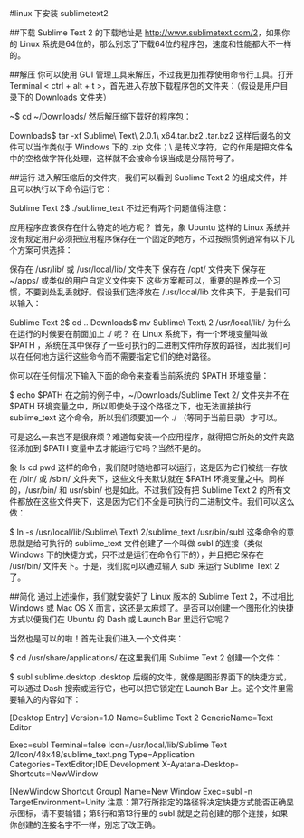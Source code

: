 #linux 下安装 sublimetext2 

##下载
Sublime Text 2 的下载地址是 <a href="http://www.sublimetext.com/2">http://www.sublimetext.com/2</a>，如果你的 Linux 系统是64位的，那么别忘了下载64位的程序包，速度和性能都大不一样的。

##解压
你可以使用 GUI 管理工具来解压，不过我更加推荐使用命令行工具。打开 Terminal < ctrl + alt + t >，首先进入存放下载程序包的文件夹：（假设是用户目录下的 Downloads 文件夹）

~$ cd ~/Downloads/
然后解压缩下载好的程序包：

Downloads$ tar -xf Sublime\ Text\ 2.0.1\ x64.tar.bz2
.tar.bz2 这样后缀名的文件可以当作类似于 Windows 下的 .zip 文件；\ 是转义字符，它的作用是把文件名中的空格做字符化处理，这样就不会被命令误当成是分隔符号了。

##运行
进入解压缩后的文件夹，我们可以看到 Sublime Text 2 的组成文件，并且可以执行以下命令运行它：

Sublime Text 2$ ./sublime_text
不过还有两个问题值得注意：

应用程序应该保存在什么特定的地方呢？
首先，象 Ubuntu 这样的 Linux 系统并没有规定用户必须把应用程序保存在一个固定的地方，不过按照惯例通常有以下几个方案可供选择：

保存在 /usr/lib/ 或 /usr/local/lib/ 文件夹下
保存在 /opt/ 文件夹下
保存在 ~/apps/ 或类似的用户自定义文件夹下
这些方案都可以，重要的是养成一个习惯，不要到处乱丢就好。假设我们选择放在 /usr/local/lib 文件夹下，于是我们可以输入：

Sublime Text 2$ cd ..
Downloads$ mv Sublime\ Text\ 2 /usr/local/lib/
为什么在运行的时候要在前面加上 ./ 呢？
在 Linux 系统下，有一个环境变量叫做 $PATH ，系统在其中保存了一些可执行的二进制文件所存放的路径，因此我们可以在任何地方运行这些命令而不需要指定它们的绝对路径。

你可以在任何情况下输入下面的命令来查看当前系统的 $PATH 环境变量：

$ echo $PATH
在之前的例子中，~/Downloads/Sublime Text 2/ 文件夹并不在 $PATH 环境变量之中，所以即使处于这个路径之下，也无法直接执行 sublime_text 这个命令，所以我们须要加一个 ./ （等同于当前目录）才可以。

可是这么一来岂不是很麻烦？难道每安装一个应用程序，就得把它所处的文件夹路径添加到 $PATH 变量中去才能运行它吗？当然不是的。

象 ls cd pwd 这样的命令，我们随时随地都可以运行，这是因为它们被统一存放在 /bin/ 或 /sbin/ 文件夹下，这些文件夹默认就在 $PATH 环境变量之中。同样的，/usr/bin/ 和 usr/sbin/ 也是如此。不过我们没有把 Sublime Text 2 的所有文件都放在这些文件夹下，这是因为它们不全是可执行的二进制文件。我们可以这么做：

$ ln -s /usr/local/lib/Sublime\ Text\ 2/sublime_text /usr/bin/subl
这条命令的意思就是给可执行的 sublime_text 文件创建了一个叫做 subl 的连接（类似 Windows 下的快捷方式，只不过是运行在命令行下的），并且把它保存在 /usr/bin/ 文件夹下。于是，我们就可以通过输入 subl 来运行 Sublime Text 2 了。

##简化
通过上述操作，我们就安装好了 Linux 版本的 Sublime Text 2，不过相比 Windows 或 Mac OS X 而言，这还是太麻烦了。是否可以创建一个图形化的快捷方式以便我们在 Ubuntu 的 Dash 或 Launch Bar 里运行它呢？

当然也是可以的啦！首先让我们进入一个文件夹：

$ cd /usr/share/applications/
在这里我们用 Sublime Text 2 创建一个文件：

$ subl sublime.desktop
.desktop 后缀的文件，就像是图形界面下的快捷方式，可以通过 Dash 搜索或运行它，也可以把它锁定在 Launch Bar 上。这个文件里需要输入的内容如下：

[Desktop Entry]
Version=1.0
Name=Sublime Text 2
GenericName=Text Editor

Exec=subl
Terminal=false
Icon=/usr/local/lib/Sublime Text 2/Icon/48x48/sublime_text.png
Type=Application
Categories=TextEditor;IDE;Development
X-Ayatana-Desktop-Shortcuts=NewWindow

[NewWindow Shortcut Group]
Name=New Window
Exec=subl -n
TargetEnvironment=Unity
注意：第7行所指定的路径将决定快捷方式能否正确显示图标，请不要输错；第5行和第13行里的 subl 就是之前创建的那个连接，如果你创建的连接名字不一样，别忘了改正确。
